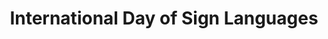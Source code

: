---
title: International Day of Sign Languages
month: September
name: International Day of Sign Languages
un-resolution: A/RES/72/161
url: 
organisations:
- United Nations
SDGs:
- 10
- 16
- 17
---